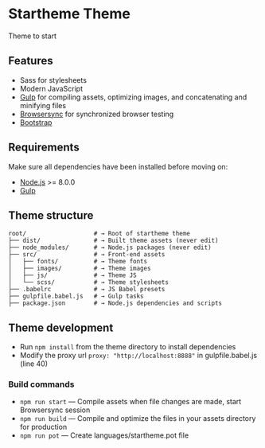 # Startheme Theme

Theme to start

## Features

* Sass for stylesheets
* Modern JavaScript
* [Gulp](https://gulpjs.com/) for compiling assets, optimizing images, and concatenating and minifying files
* [Browsersync](http://www.browsersync.io/) for synchronized browser testing
* [Bootstrap](https://getbootstrap.com/)

## Requirements

Make sure all dependencies have been installed before moving on:

* [Node.js](http://nodejs.org/) >= 8.0.0
* [Gulp](https://gulpjs.com/docs/en/getting-started/quick-start)

## Theme structure

```shell
root/                   # → Root of startheme theme
├── dist/               # → Built theme assets (never edit)
├── node_modules/       # → Node.js packages (never edit)
├── src/                # → Front-end assets
│   ├── fonts/          # → Theme fonts
│   ├── images/         # → Theme images
│   ├── js/             # → Theme JS
│   └── scss/           # → Theme stylesheets
├── .babelrc            # → JS Babel presets
├── gulpfile.babel.js   # → Gulp tasks
├── package.json        # → Node.js dependencies and scripts
```

## Theme development

* Run `npm install` from the theme directory to install dependencies
* Modify the proxy url `proxy: "http://localhost:8888"` in gulpfile.babel.js (line 40)

### Build commands

* `npm run start` — Compile assets when file changes are made, start Browsersync session
* `npm run build` — Compile and optimize the files in your assets directory for production
* `npm run pot` — Create languages/startheme.pot file